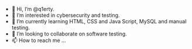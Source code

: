 - 👋 Hi, I’m @q1erty.
- 👀 I’m interested in cybersecurity and testing.
- 🌱 I’m currently learning HTML, CSS and Java Script, MySQL and manual testing.
- 💞️ I’m looking to collaborate on software testing.
- 📫 How to reach me ...

<!---
q1erty/q1erty is a ✨ special ✨ repository because its `README.md` (this file) appears on your GitHub profile.
You can click the Preview link to take a look at your changes.
--->
